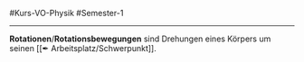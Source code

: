#Kurs-VO-Physik #Semester-1

---

**Rotationen**/**Rotationsbewegungen** sind Drehungen eines Körpers um seinen [[✒ Arbeitsplatz/Schwerpunkt]].